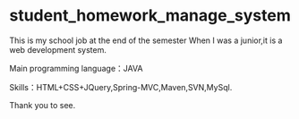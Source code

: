 # student_homework_manage_system
This is my school job at the end of the semester When I was a junior,it is a web development system.

Main programming language：JAVA

Skills：HTML+CSS+JQuery,Spring-MVC,Maven,SVN,MySql.

Thank you to see.
